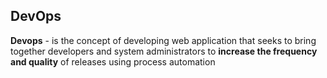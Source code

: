 ## DevOps

**Devops** - is the concept of developing web application that seeks to bring together developers and system administrators to **increase the frequency and quality** of releases using process automation
 
